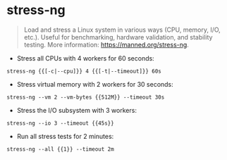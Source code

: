 # stress-ng

> Load and stress a Linux system in various ways (CPU, memory, I/O, etc.).
> Useful for benchmarking, hardware validation, and stability testing.
> More information: <https://manned.org/stress-ng>.

- Stress all CPUs with 4 workers for 60 seconds:

`stress-ng {{[-c|--cpu]}} 4 {{[-t|--timeout]}} 60s`

- Stress virtual memory with 2 workers for 30 seconds:

`stress-ng --vm 2 --vm-bytes {{512M}} --timeout 30s`

- Stress the I/O subsystem with 3 workers:

`stress-ng --io 3 --timeout {{45s}}`

- Run all stress tests for 2 minutes:

`stress-ng --all {{1}} --timeout 2m`
